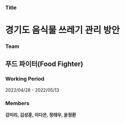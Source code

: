 ### Title
# 경기도 음식물 쓰레기 관리 방안

### Team
## 푸드 파이터(Food Fighter)

### Working Period
2022/04/28 - 2022/05/13

### Members
**강미리, 김성훈, 이다은, 정태우, 윤정환**
